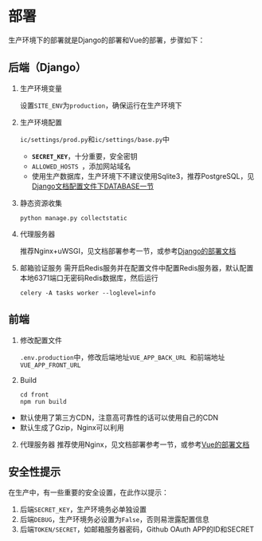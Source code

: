 # 部署
生产环境下的部署就是Django的部署和Vue的部署，步骤如下：

## 后端（Django）
1. 生产环境变量
   
    设置`SITE_ENV`为`production`，确保运行在生产环境下
2. 生产环境配置
   
   `ic/settings/prod.py`和`ic/settings/base.py`中
   - **`SECRET_KEY`**，十分重要，安全密钥
   - `ALLOWED_HOSTS `，添加网站域名
   - 使用生产数据库，生产环境下不建议使用Sqlite3，推荐PostgreSQL，见[Django文档配置文件下DATABASE一节](https://docs.djangoproject.com/en/3.0/ref/settings/#std:setting-DATABASES)
3. 静态资源收集
   ```shell
   python manage.py collectstatic
   ```
4. 代理服务器
   
   推荐Nginx+uWSGI，见文档部署参考一节，或参考[Django的部署文档](https://docs.djangoproject.com/en/3.0/howto/deployment/wsgi/uwsgi/)
5. 邮箱验证服务
   需开启Redis服务并在配置文件中配置Redis服务器，默认配置本地6371端口无密码Redis数据库，然后运行
   ```shell
   celery -A tasks worker --loglevel=info
   ```

## 前端

1. 修改配置文件
   
   `.env.production`中，修改后端地址`VUE_APP_BACK_URL `和前端地址`VUE_APP_FRONT_URL`
2. Build
   ```shell
   cd front
   npm run build
   ```
  - 默认使用了第三方CDN，注意高可靠性的话可以使用自己的CDN
  - 默认生成了Gzip，Nginx可以利用
2. 代理服务器
   推荐使用Nginx，见文档部署参考一节，或参考[Vue的部署文档](https://cn.vuejs.org/v2/guide/deployment.html#ad)

## 安全性提示

在生产中，有一些重要的安全设置，在此作以提示：
1. 后端`SECRET_KEY`，生产环境务必单独设置
2. 后端`DEBUG`，生产环境务必设置为`False`，否则易泄露配置信息
3. 后端`TOKEN/SECRET`，如邮箱服务器密码，Github OAuth APP的ID和SECRET

